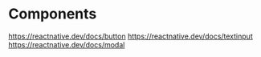 # Components

https://reactnative.dev/docs/button
https://reactnative.dev/docs/textinput
https://reactnative.dev/docs/modal
